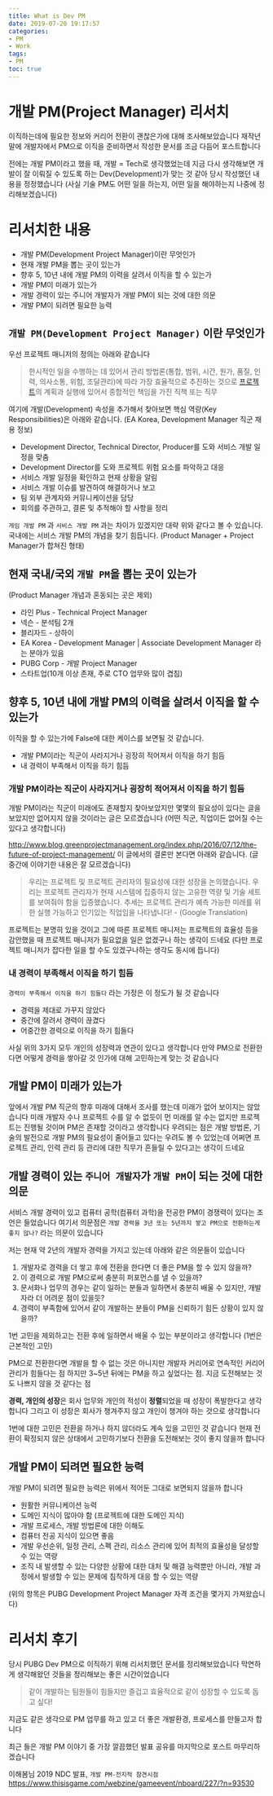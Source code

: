 ```yaml
---
title: What is Dev PM
date: 2019-07-20 19:17:57
categories:
- PM
- Work
tags:
- PM
toc: true
---
```


# 개발 PM(Project Manager) 리서치

이직하는데에 필요한 정보와 커리어 전환이 괜찮은가에 대해 조사해보았습니다
재작년 말에 개발자에서 PM으로 이직을 준비하면서 작성한 문서를 조금 다듬어 포스트합니다

전에는 개발 PM이라고 했을 때, 개발 = Tech로 생각했었는데 지금 다시 생각해보면
개발이 잘 이뤄질 수 있도록 하는 Dev(Development)가 맞는 것 같아 당시 작성했던 내용을 정정했습니다
(사실 기술 PM도 어떤 일을 하는지, 어떤 일을 해야하는지 나중에 정리해보겠습니다)

# 리서치한 내용

- 개발 PM(Development Project Manager)이란 무엇인가
- 현재 개발 PM을 뽑는 곳이 있는가
- 향후 5, 10년 내에 개발 PM의 이력을 살려서 이직을 할 수 있는가
- 개발 PM이 미래가 있는가
- 개발 경력이 있는 주니어 개발자가 개발 PM이 되는 것에 대한 의문
- 개발 PM이 되려면 필요한 능력

## `개발 PM(Development Project Manager)` 이란 무엇인가

우선 프로젝트 매니저의 정의는 아래와 같습니다

> 한시적인 일을 수행하는 데 있어서 관리 방법론(통합, 범위, 시간, 원가, 품질, 인력, 의사소통, 위험, 조달관리)에 따라 가장 효율적으로 추진하는 것으로 [프로젝트](https://ko.wikipedia.org/wiki/%ED%94%84%EB%A1%9C%EC%A0%9D%ED%8A%B8)의 계획과 실행에 있어서 종합적인 책임을 가진 직책 또는 직무

여기에 개발(Development) 속성을 추가해서 찾아보면 핵심 역량(Key Responsibilities)은 아래와 같습니다.
(EA Korea, Development Manager 직군 채용 정보)

- Development Director, Technical Director, Producer를 도와 서비스 개발 일정을 맞춤
- Development Director를 도와 프로젝트 위험 요소를 파악하고 대응
- 서비스 개발 일정을 확인하고 현재 상황을 알림
- 서비스 개발 이슈를 발견하여 해결하거나 보고
- 팀 외부 관계자와 커뮤니케이션을 담당
- 회의를 주관하고, 결론 및 추적해야 할 사항을 정리

`게임 개발 PM` 과 `서비스 개발 PM` 과는 차이가 있겠지만 대략 위와 같다고 볼 수 있습니다.
국내에는 서비스 개발 PM의 개념을 찾기 힘듭니다. (Product Manager + Project Manager가 합쳐진 형태)

## 현재 국내/국외 `개발 PM`을 뽑는 곳이 있는가

(Product Manager 개념과 혼동되는 곳은 제외)

- 라인 Plus - Technical Project Manager
- 넥슨 - 분석팀 2개
- 블리자드 - 상하이
- EA Korea - Development Manager | Associate Development Manager 라는 분야가 있음
- PUBG Corp - 개발 Project Manager
- 스타트업(10개 이상 존재, 주로 CTO 업무와 많이 겹침)

## 향후 5, 10년 내에 개발 PM의 이력을 살려서 이직을 할 수 있는가

이직을 할 수 있는가에 False에 대한 케이스를 보면될 것 같습니다.

- 개발 PM이라는 직군이 사라지거나 굉장히 적어져서 이직을 하기 힘듬
- 내 경력이 부족해서 이직을 하기 힘듬

### 개발 PM이라는 직군이 사라지거나 굉장히 적어져서 이직을 하기 힘듬

개발 PM이라는 직군이 미래에도 존재할지 찾아보았지만
몇몇의 필요성이 있다는 글을 보았지만 없어지지 않을 것이라는 글은 모르겠습니다
(어떤 직군, 직업이든 없어질 수는 있다고 생각합니다)

<http://www.blog.greenprojectmanagement.org/index.php/2016/07/12/the-future-of-project-management/>
이 글에서의 결론만 본다면 아래와 같습니다. (글 중간에 이야기한 내용은 잘 모르겠습니다)

> 우리는 프로젝트 및 프로젝트 관리자의 필요성에 대한 성장을 논의했습니다. 우리는 프로젝트 관리자가 현재 시스템에 집중하지 않는 고유한 역량 및 기술 세트를 보여줘야 함을 입증했습니다. 추세는 프로젝트 관리가 예측 가능한 미래를 위한 실행 가능하고 인기있는 직업임을 나타냅니다! - (Google Translation)

프로젝트는 분명히 있을 것이고 그에 따른 프로젝트 매니저는 프로젝트의 효율성 등을 감안했을 때
프로젝트 매니저가 필요없을 일은 없겠구나 하는 생각이 드네요
(다만 프로젝트 매니저가 잡다한 일을 할 수도 있겠구나하는 생각도 동시에 듭니다)

### 내 경력이 부족해서 이직을 하기 힘듬

`경력이 부족해서 이직을 하기 힘들다` 라는 가정은 이 정도가 될 것 같습니다

- 경력을 제대로 가꾸지 않았다
- 중간에 잘려서 경력이 끊겼다
- 어중간한 경력으로 이직을 하기 힘들다

사실 위의 3가지 모두 개인의 성장력과 연관이 있다고 생각합니다
만약 PM으로 전환한다면 어떻게 경력을 쌓아갈 것 인가에 대해 고민하는게 맞는 것 같습니다

## 개발 PM이 미래가 있는가

앞에서 개발 PM 직군의 향후 미래에 대해서 조사를 했는데 미래가 없어 보이지는 않았습니다
미래 개발자 수나 프로젝트 수를 알 수 없듯이 먼 미래를 알 수는 없지만 프로젝트는 진행될 것이며 PM은 존재할 것이라고 생각합니다
우려되는 점은 개발 방법론, 기술의 발전으로 개발 PM의 필요성이 줄어들고 있다는 우려도 볼 수 있었는데 어쩌면 프로젝트 관리, 인력 관리 등 관리에 대한 직무가 흔들릴 수 있다고는 생각이 드네요

## 개발 경력이 있는 `주니어 개발자`가 `개발 PM`이 되는 것에 대한 의문

서비스 개발 경력이 있고 컴퓨터 공학(컴퓨터 과학)을 전공한 PM이 경쟁력이 있다는 조언은 들었습니다
여기서 의문점은 `개발 경력을 3년 또는 5년까지 쌓고 PM으로 전환하는게 좋지 않나?` 라는 의문이 있습니다

저는 현재 약 2년의 개발자 경력을 가지고 있는데 아래와 같은 의문들이 있습니다

1. 개발자로 경력을 더 쌓고 후에 전환을 한다면 더 좋은 PM을 할 수 있지 않을까?
2. 이 경력으로 개발 PM으로써 충분히 퍼포먼스를 낼 수 있을까?
3. 문서화나 업무의 경우는 같이 일하는 분들과 일하면서 충분히 배울 수 있지만, 개발자라 더 어려운 점이 있을듯?
4. 경력이 부족함에 있어서 같이 개발하는 분들이 PM을 신뢰하기 힘든 상황이 있지 않을까?

1번 고민을 제외하고는 전환 후에 일하면서 배울 수 있는 부분이라고 생각합니다 (1번은 근본적인 고민)

PM으로 전환한다면 개발을 할 수 없는 것은 아니지만 개발자 커리어로 연속적인 커리어 관리가 힘들다는 점
하지만 3~5년 뒤에는 PM을 하고 싶었다는 점. 지금 도전해보는 것도 나쁘지 않을 것 같다는 점

**경력, 개인의 성장**은 회사 업무와 개인의 적성이 **정렬**되었을 때 성장이 폭발한다고 생각합니다
그리고 이 성장은 회사가 챙겨주지 않고 개인이 챙겨야 하는 것으로 생각합니다

1번에 대한 고민은 전환을 하거나 하지 않더라도 계속 있을 고민인 것 같습니다
현재 전환이 확정되지 않은 상태에서 고민하기보다 전환을 도전해보는 것이 좋지 않을까 합니다

## 개발 PM이 되려면 필요한 능력

개발 PM이 되려면 필요한 능력은 위에서 적어둔 그대로 보면되지 않을까 합니다

- 원활한 커뮤니케이션 능력
- 도메인 지식이 많아야 함 (프로젝트에 대한 도메인 지식)
- 개발 프로세스, 개발 방법론에 대한 이해도
- 컴퓨터 전공 지식이 있으면 좋음
- 개발 우선순위, 일정 관리, 스펙 관리, 리소스 관리에 있어 최적의 효율성을 달성할 수 있는 역량
- 조직 내 발생할 수 있는 다양한 상황에 대한 대처 및 해결 능력뿐만 아니라, 개발 과정에서 발생할 수 있는 문제에 침착하게 대응 할 수 있는 역량

(위의 항목은 PUBG Development Project Manager 자격 조건을 몇가지 가져왔습니다)

# 리서치 후기

당시 PUBG Dev PM으로 이직하기 위해 리서치했던 문서를 정리해보았습니다
막연하게 생각해왔던 것들을 정리해보는 좋은 시간이었습니다

> 같이 개발하는 팀원들이 힘들지만 즐겁고 효율적으로 같이 성장할 수 있도록 돕고 싶다!

지금도 같은 생각으로 PM 업무를 하고 있고 더 좋은 개발환경, 프로세스를 만들고자 합니다

최근 들은 개발 PM 이야기 중 가장 깔끔했던 발표 공유를 마지막으로 포스트 마무리하겠습니다

이해봄님 2019 NDC 발표, `개발 PM-전지적 참견시점`
<https://www.thisisgame.com/webzine/gameevent/nboard/227/?n=93530>

